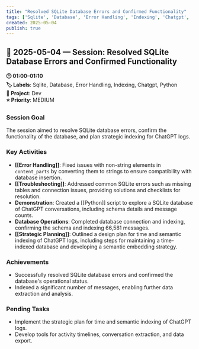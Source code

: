 ```yaml
---
title: "Resolved SQLite Database Errors and Confirmed Functionality"
tags: ['Sqlite', 'Database', 'Error Handling', 'Indexing', 'Chatgpt', 'Python']
created: 2025-05-04
publish: true
---
```


## 📅 2025-05-04 — Session: Resolved SQLite Database Errors and Confirmed Functionality

**🕒 01:00–01:10**  
**🏷️ Labels**: Sqlite, Database, Error Handling, Indexing, Chatgpt, Python  
**📂 Project**: Dev  
**⭐ Priority**: MEDIUM  


### Session Goal
The session aimed to resolve SQLite database errors, confirm the functionality of the database, and plan strategic indexing for ChatGPT logs.

### Key Activities
- **[[Error Handling]]**: Fixed issues with non-string elements in `content_parts` by converting them to strings to ensure compatibility with database insertion.
- **[[Troubleshooting]]**: Addressed common SQLite errors such as missing tables and connection issues, providing solutions and checklists for resolution.
- **Demonstration**: Created a [[Python]] script to explore a SQLite database of ChatGPT conversations, including schema details and message counts.
- **Database Operations**: Completed database connection and indexing, confirming the schema and indexing 66,581 messages.
- **[[Strategic Planning]]**: Outlined a design plan for time and semantic indexing of ChatGPT logs, including steps for maintaining a time-indexed database and developing a semantic embedding strategy.

### Achievements
- Successfully resolved SQLite database errors and confirmed the database's operational status.
- Indexed a significant number of messages, enabling further data extraction and analysis.

### Pending Tasks
- Implement the strategic plan for time and semantic indexing of ChatGPT logs.
- Develop tools for activity timelines, conversation extraction, and data export.
